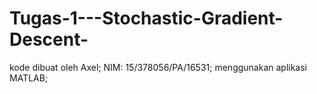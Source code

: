 # Tugas-1---Stochastic-Gradient-Descent-
kode dibuat oleh Axel;
NIM: 15/378056/PA/16531;
menggunakan aplikasi MATLAB;
